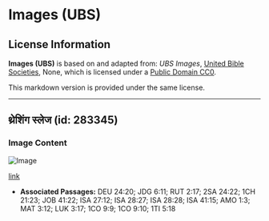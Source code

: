 # Images (UBS)

## License Information

**Images (UBS)** is based on and adapted from: _UBS Images_, [United Bible Societies](https://unitedbiblesocieties.org/), None, which is licensed under a [Public Domain CC0](https://creativecommons.org/public-domain/cc0/).

This markdown version is provided under the same license.



--------------------------------

## थ्रेशिंग स्लेज (id: 283345)

### Image Content

![Image](https://cdn.aquifer.bible/aquifer-content/resources/Media/WEB-0873_threshing_sledge.jpg)

[link](https://cdn.aquifer.bible/aquifer-content/resources/Media/WEB-0873_threshing_sledge.jpg)

* **Associated Passages:** DEU 24:20; JDG 6:11; RUT 2:17; 2SA 24:22; 1CH 21:23; JOB 41:22; ISA 27:12; ISA 28:27; ISA 28:28; ISA 41:15; AMO 1:3; MAT 3:12; LUK 3:17; 1CO 9:9; 1CO 9:10; 1TI 5:18

